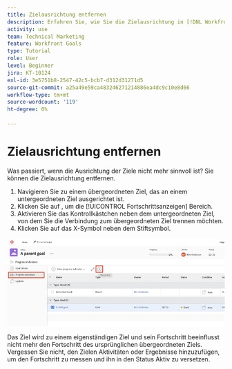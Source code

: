 ```yaml
---
title: Zielausrichtung entfernen
description: Erfahren Sie, wie Sie die Zielausrichtung in [!DNL Workfront Goals].
activity: use
team: Technical Marketing
feature: Workfront Goals
type: Tutorial
role: User
level: Beginner
jira: KT-10124
exl-id: 3e5751b8-2547-42c5-bcb7-d312d31271d5
source-git-commit: a25a49e59ca483246271214886ea4dc9c10e8d66
workflow-type: tm+mt
source-wordcount: '119'
ht-degree: 0%

---
```


# Zielausrichtung entfernen

Was passiert, wenn die Ausrichtung der Ziele nicht mehr sinnvoll ist? Sie können die Zielausrichtung entfernen.

1. Navigieren Sie zu einem übergeordneten Ziel, das an einem untergeordneten Ziel ausgerichtet ist.
1. Klicken Sie auf , um die [!UICONTROL Fortschrittsanzeigen] Bereich.
1. Aktivieren Sie das Kontrollkästchen neben dem untergeordneten Ziel, von dem Sie die Verbindung zum übergeordneten Ziel trennen möchten.
1. Klicken Sie auf das X-Symbol neben dem Stiftsymbol.

![Ein Screenshot der [!UICONTROL Ausrichtung entfernen] Option in [!DNL Workfront Goals]](assets/08-workfront-goals-remove-goal-alignment.png)

Das Ziel wird zu einem eigenständigen Ziel und sein Fortschritt beeinflusst nicht mehr den Fortschritt des ursprünglichen übergeordneten Ziels. Vergessen Sie nicht, den Zielen Aktivitäten oder Ergebnisse hinzuzufügen, um den Fortschritt zu messen und ihn in den Status Aktiv zu versetzen.
